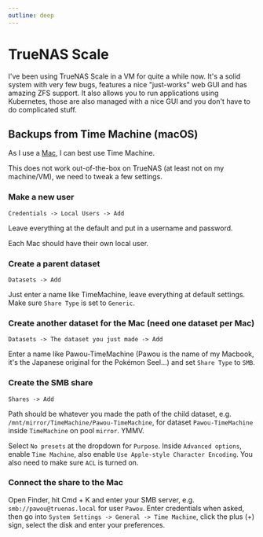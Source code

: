 ```yaml
---
outline: deep
---
```


# TrueNAS Scale

I've been using TrueNAS Scale in a VM for quite a while now. It's a solid system with very few bugs, features a nice "just-works" web GUI and has amazing ZFS support. It also allows you to run applications using Kubernetes, those are also managed with a nice GUI and you don't have to do complicated stuff.

## Backups from Time Machine (macOS)

As I use a [Mac](/general-tech/macos), I can best use Time Machine.

This does not work out-of-the-box on TrueNAS (at least not on my machine/VM), we need to tweak a few settings.

### Make a new user

`Credentials -> Local Users -> Add`

Leave everything at the default and put in a username and password.

Each Mac should have their own local user.

### Create a parent dataset

`Datasets -> Add`

Just enter a name like TimeMachine, leave everything at default settings. Make sure `Share Type` is set to `Generic`.

### Create another dataset for the Mac (need one dataset per Mac)

`Datasets -> The dataset you just made -> Add`

Enter a name like Pawou-TimeMachine (Pawou is the name of my Macbook, it's the Japanese original for the Pokémon Seel...) and set `Share Type` to `SMB`.

### Create the SMB share

`Shares -> Add`

Path should be whatever you made the path of the child dataset, e.g. `/mnt/mirror/TimeMachine/Pawou-TimeMachine`, for dataset `Pawou-TimeMachine` inside `TimeMachine` on pool `mirror`. YMMV.

Select `No presets` at the dropdown for `Purpose`. Inside `Advanced options`, enable `Time Machine`, also enable `Use Apple-style Character Encoding`. You also need to make sure `ACL` is turned on.

### Connect the share to the Mac

Open Finder, hit Cmd + K and enter your SMB server, e.g. `smb://pawou@truenas.local` for user `Pawou`. Enter credentials when asked, then go into `System Settings -> General -> Time Machine`, click the plus (+) sign, select the disk and enter your preferences.
